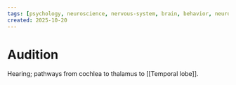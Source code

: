 ```yaml
---
tags: [psychology, neuroscience, nervous-system, brain, behavior, neurotransmitters]
created: 2025-10-20
---
```

# Audition

Hearing; pathways from cochlea to thalamus to [[Temporal lobe]].
